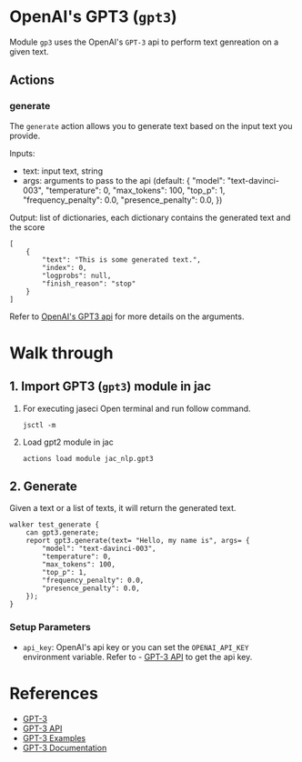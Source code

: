 # **OpenAI's GPT3 (`gpt3`)**

Module `gp3` uses the OpenAI's `GPT-3` api to perform text genreation on a given text.
## **Actions**
### generate
The `generate` action allows you to generate text based on the input text you provide.

Inputs:
- text: input text, string
- args: arguments to pass to the api (default: {
    "model": "text-davinci-003",
    "temperature": 0,
    "max_tokens": 100,
    "top_p": 1,
    "frequency_penalty": 0.0,
    "presence_penalty": 0.0,
})

Output: list of dictionaries, each dictionary contains the generated text and the score
```
[
    {
        "text": "This is some generated text.",
        "index": 0,
        "logprobs": null,
        "finish_reason": "stop"
    }
]
```

Refer to [OpenAI's GPT3 api](https://platform.openai.com/examples) for more details on the arguments.

# **Walk through**

## **1. Import GPT3 (`gpt3`) module in jac**
1. For executing jaseci Open terminal and run follow command.
    ```
    jsctl -m
    ```
2.  Load gpt2 module in jac
    ```
    actions load module jac_nlp.gpt3
    ```

## **2. Generate**
Given a text or a list of texts, it will return the generated text.
```jac
walker test_generate {
    can gpt3.generate;
    report gpt3.generate(text= "Hello, my name is", args= {
        "model": "text-davinci-003",
        "temperature": 0,
        "max_tokens": 100,
        "top_p": 1,
        "frequency_penalty": 0.0,
        "presence_penalty": 0.0,
    });
}
```

### Setup Parameters
- `api_key`: OpenAI's api key
or you can set the `OPENAI_API_KEY` environment variable. Refer to - [GPT-3 API](https://beta.openai.com/docs/api-reference/introduction) to get the api key.
# **References**
- [GPT-3](https://openai.com/blog/gpt-3-apps/)
- [GPT-3 API](https://beta.openai.com/docs/api-reference/introduction)
- [GPT-3 Examples](https://beta.openai.com/docs/api-reference/examples)
- [GPT-3 Documentation](https://beta.openai.com/docs/api-reference/introduction)